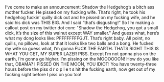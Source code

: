 I’ve come to make an announcement: Shadow the Hedgehog’s a bitch ass mother fucker. He pissed on my fucking wife. That’s right, he took his hedgehog fuckin' quilly dick out and he pissed on my fucking wife, and he said his dick was THIS BIG. And I said “that’s disgusting!” So I’m making a callout post on my twitter dot com: "Shadow the Hedgehog, you got a small dick, it’s the size of this walnut except WAY smaller." And guess what, here’s what my dong looks like: PFFFFFFFFGJT. That’s right baby. All point, no quills, no pillows, look at that it looks like two balls and a bong. He fucked my wife so guess what, I’m gonna FUCK THE EARTH. THATS RIGHT THIS IS WHAT YOU GET, MY SUPER LAZER PISS. Except I’m not gonna piss on the earth, I’m gonna go higher. I’m pissing on the MOOOOOON! How do you like that, OBAMA? I PISSED ON THE MOON, YOU IDIOT! You have twenty-three hours before the piss d r o p l e t s hit the fucking earth, now get out of my fucking sight before I piss on you too!
